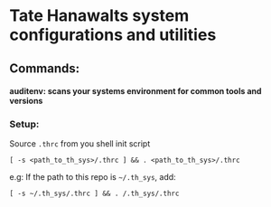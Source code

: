 # Tate Hanawalts system configurations and utilities


## Commands:

#### auditenv: scans your systems environment for common tools and versions

### Setup:

Source `.thrc` from you shell init script
```
[ -s <path_to_th_sys>/.thrc ] && . <path_to_th_sys>/.thrc
```

e.g: If the path to this repo is `~/.th_sys`, add:
```
[ -s ~/.th_sys/.thrc ] && . /.th_sys/.thrc
```
